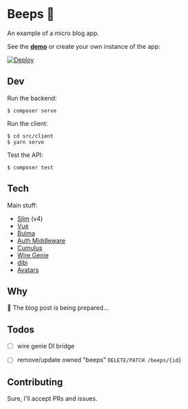 # Beeps 🦚

An example of a micro blog app.

See the **[demo]** or create your own instance of the app:

[![Deploy](https://www.herokucdn.com/deploy/button.svg)](https://heroku.com/deploy)


## Dev

Run the backend:
```
$ composer serve
```

Run the client:
```
$ cd src/client
$ yarn serve
```


Test the API:
```
$ composer test
```



## Tech

Main stuff:
- [Slim](https://www.slimframework.com) (v4)
- [Vue](https://vuejs.org)
- [Bulma](https://dibiphp.com/en/)
- [Auth Middleware](https://github.com/dakujem/auth-middleware)
- [Cumulus](https://github.com/dakujem/cumulus)
- [Wire Genie](https://github.com/dakujem/wire-genie)
- [dibi](https://dibiphp.com/en/)
- [Avatars](https://avatars.dicebear.com)


## Why

🚧 The blog post is being prepared...


## Todos

- [ ] wire genie DI bridge
- [ ] remove/update owned "beeps" `DELETE/PATCH /beeps/{id}`


## Contributing

Sure, I'll accept PRs and issues.


<!-- REFS -->
[demo]: https://beeps-microblog.herokuapp.com


